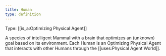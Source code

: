 ```yaml
---
title: Human
type: definition
---
```


Type: [[is_a:Optimizing Physical Agent]]

A species of intelligent Mammal with a brain that optimizes an (unknown) goal based on its environment. Each Human is an Optimizing Physical Agent that interacts with other Humans through the [[uses:Physical Agent World]].